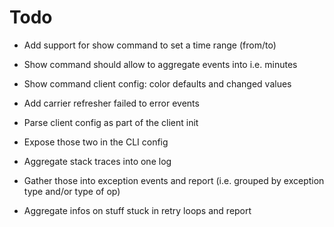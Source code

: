 # Todo

- Add support for show command to set a time range (from/to)
- Show command should allow to aggregate events into i.e. minutes
- Show command client config: color defaults and changed values

- Add carrier refresher failed to error events
- Parse client config as part of the client init
- Expose those two in the CLI config

- Aggregate stack traces into one log
- Gather those into exception events and report 
  (i.e. grouped by exception type and/or type of op)

- Aggregate infos on stuff stuck in retry loops and report